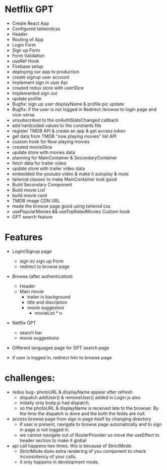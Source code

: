 # Netflix GPT

- Create React App
- Configured tailwindcss
- Header
- Routing of App
- Login Form
- Sign up Form
- Form Validation
- useRef Hook
- Firebase setup
- deploying our app to production
- create signup user account
- Implement sign in user Api
- created redux store with userSlice
- Implemented sign out
- update profile
- Bugfix: sign up user displayName & profile pic update
- Bugfix: if the user is not logged in Redirect /browse to login page and vice-versa
- unsubscribed to the onAuthStateChanged callback
- add hardcoded values to the constants file
- register TMDB API & create an app & get access token
- get data from TMDB "now playing movies" list API
- custom hook for Now playing movies
- created movieSlice
- update store with movies data
- planning for MainContainer & SecondaryContainer
- fetch data for trailer video
- update store with trailer video data
- embedded the youtube video & make it autoplay & mute
- tailwind classes to make MainContainer look good
- Build Secondary Component
- Build movie List
- build movie card
- TMDB image CDN URL
- made the browse page good using tailwind css
- usePopularMovies && useTopRatedMovies Custom hook
- GPT search feature

# Features

- Login/Signup page
  - sign in/ sign up Form
  - redirect to browse page
- Browse (after authentication)
  - Header
  - Main movie
    - trailer in background
    - title and discription
    - movie suggestion
      - movieList * n
- Netflix GPT
  - search bar
  - movie suggestions
- Different languages page for GPT search page

- if user is logged in, redirect him to browse page

# challenges:

- redux bug- photoURL & displayName appear after refresh
  - dispatch addUser() & removeUser() added in Login.js also.
  - initially only body.js had dispatch.
  - so the photoURL & displayName is received late to the browser. By the time the dispatch is done and the both the feilds are null.
- access browse page from sign in page itself by changing directory
  - if user is present, navigate to browse page automatically and to sign in page is not logged in.
  - we cannot navigate out of RouterProvider so move the useEffect to header section to make it global
- api call happens two times. this is because of StrictMode.
  - StrictMode does extra rendering of you component to check inconsistency of your calls.
  - it only happens in development mode.
